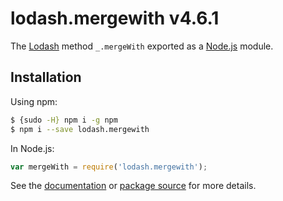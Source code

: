 # lodash.mergewith v4.6.1

The [Lodash](https://lodash.com/) method `_.mergeWith` exported as a [Node.js](https://nodejs.org/) module.

## Installation

Using npm:
```bash
$ {sudo -H} npm i -g npm
$ npm i --save lodash.mergewith
```

In Node.js:
```js
var mergeWith = require('lodash.mergewith');
```

See the [documentation](https://lodash.com/docs#mergeWith) or [package source](https://github.com/lodash/lodash/blob/4.6.1-npm-packages/lodash.mergewith) for more details.

